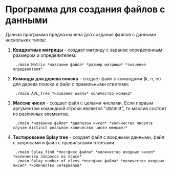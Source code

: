 # Программа для создания файлов с данными
Данная программа предназначена для создания файлов с данными нескольких типов:

1. **Квадратные матрицы** - создает матрицу с заранее определенным размером и определителем:

        ./main Matrix *название файла* *размер матрицы* *значение определителя*
2. **Команды для дерева поиска** - создает файл с командами (k, n, m) для дерева поиска и файл с правильными ответами:

        ./main AVL_tree *название файла* количество команд*
3. **Массив чисел** - создает файл с целыми числами. Если первым аргументом командной строки является "distinct", то массив состоит из различных элементов.

        ./main *название файла* *диапазон чисел* *количество чисел(в случае distinct реальное количество чисел меньше)*
4. **Тестирование Splay tree** - создает файл с входными данными, файл с запросами и файл с правильными ответами.

        ./main Splay_find *постфикс файла* *количество входных чисел* *количество запросов на поиск*
        ./main Splay_number_of_elems *постфикс файла* *количество входных чисел* *количество интервалов*